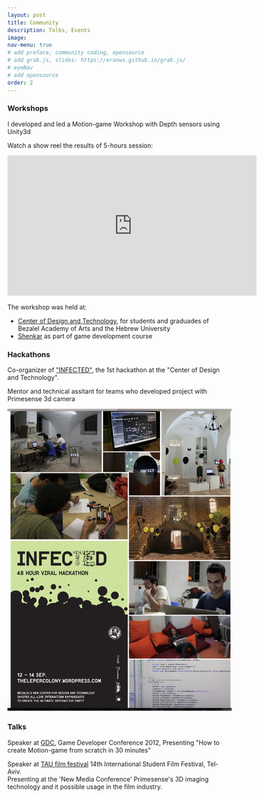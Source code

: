 ```yaml
---
layout: post
title: Community
description: Talks, Events
image:
nav-menu: true
# add preface, community coding, opensource
# add grab.js, slides: https://eranws.github.io/grab.js/
# eyeNav
# add opensource
order: 2
---
```


### Workshops

I developed and led a Motion-game Workshop with Depth sensors using Unity3d

Watch a show reel the results of 5-hours session:

<iframe width="560" height="315" src="https://www.youtube.com/embed/x96QjirblXE?list=PL69B166657034606C&amp;hl=en_US" frameborder="0" allowfullscreen></iframe>

The workshop was held at: 
* [Center of Design and Technology](https://thelepercolony.wordpress.com), for students and graduades of Bezalel Academy of Arts and the Hebrew University
* <a href="https://www.shenkar.ac.il/english/home/">Shenkar</a> as part of game development course


<!--
<p>Watch it on <a href="https://www.youtube.com/playlist?list=PL69B166657034606C&amp;feature=plcp">youtube</a></p>
-->
### Hackathons

Co-organizer of <a href="https://thelepercolony.wordpress.com/infected-2/">"INFECTED"</a>, the 1st hackathon at the "Center of Design and Technology".<br />

Mentor and technical assitant for teams who developed project with Primesense 3d camera

![](/images/infected.png)

### Talks

Speaker at <a href="https://www.gdconf.com/">GDC</a>, Game Developer Conference 2012, Presenting "How to create Motion-game from scratch in 30 minutes"

Speaker at [TAU film festival](https://www.taufilmfest.com) 14th International Student Film Festival, Tel-Aviv.   
Presenting at the 'New Media Conference' Primesense's 3D imaging technology and it possible usage in the film industry.

